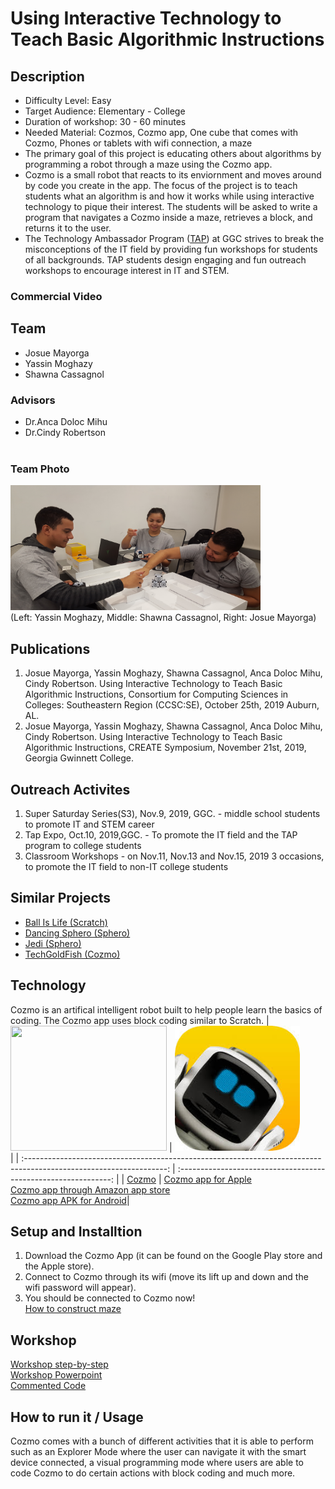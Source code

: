 # Using Interactive Technology to Teach Basic Algorithmic Instructions

## Description
* Difficulty Level: Easy
* Target Audience: Elementary - College
* Duration of workshop: 30 - 60 minutes
* Needed Material: Cozmos, Cozmo app, One cube that comes with Cozmo, Phones or tablets with wifi connection, a maze
* The primary goal of this project is educating others about algorithms by programming a robot through a maze using the Cozmo app. 
* Cozmo is a small robot that reacts to its enviornment and moves around by code you create in the app. 
The focus of the project is to teach students what an algorithm is and how it works while using interactive technology to pique their interest.
The students will be asked to write a program that navigates a Cozmo inside a maze, retrieves a block, and returns it to the user.
* The Technology Ambassador Program ([TAP](https://www.ggc.edu/academics/school-of-science-and-technology/research-internships-service-learning/technology-ambassador-program)) at GGC strives to break the misconceptions of the IT field by providing fun workshops for students of all backgrounds. TAP students design engaging and fun outreach workshops to encourage interest in IT and STEM.
### Commercial Video

## Team
* Josue Mayorga
* Yassin Moghazy
* Shawna Cassagnol
### Advisors 
* Dr.Anca Doloc Mihu 
* Dr.Cindy Robertson <br> <br>
### Team Photo
<img src= "Media/WandaGroup.jpg" width="400" height="200"> <br>
(Left: Yassin Moghazy, Middle: Shawna Cassagnol, Right: Josue Mayorga) <br>

## Publications
1. Josue Mayorga, Yassin Moghazy, Shawna Cassagnol, Anca Doloc Mihu, Cindy Robertson. Using Interactive Technology to Teach Basic Algorithmic Instructions, Consortium for Computing
Sciences in Colleges: Southeastern Region (CCSC:SE), October 25th, 2019 Auburn, AL. 
2. Josue Mayorga, Yassin Moghazy, Shawna Cassagnol, Anca Doloc Mihu, Cindy Robertson. Using Interactive Technology to Teach Basic Algorithmic Instructions, CREATE Symposium, November 21st, 2019, Georgia Gwinnett College. 

## Outreach Activites 
1. Super Saturday Series(S3), Nov.9, 2019, GGC. - middle school students to promote IT and STEM career
2. Tap Expo, Oct.10, 2019,GGC. - To promote the IT field and the TAP program to college students
3. Classroom Workshops - on Nov.11, Nov.13 and Nov.15, 2019 3 occasions, to promote the IT field to non-IT college students

## Similar Projects

* [Ball Is Life (Scratch)](https://github.com/TAP-GGC/ball-is-life)
* [Dancing Sphero (Sphero)](https://github.com/TAP-GGC/DancingSphero)
* [Jedi (Sphero)](https://github.com/TAP-GGC/Jedi)
* [TechGoldFish (Cozmo)](https://github.com/TAP-GGC/TechGoldFish)
  
## Technology
Cozmo is an artifical intelligent robot built to help people learn the basics of coding. The Cozmo app uses block coding similar to Scratch. 
| <img src="https://user-images.githubusercontent.com/46454791/69364468-5cb54a00-0c60-11ea-8a2a-4b3a3ef5c22e.gif" width="250" height="200"> | <img src="Documents/cozmo app.jpg" width="200" height="200"> <br>|
| :-----------------------------------------------------------------------------------------------------------------: | :-------------------------------------------------------------: | 
| [Cozmo](https://ddlbots.com/products/cozmo-robot) | [Cozmo app for Apple](https://apps.apple.com/be/app/cozmo/id1154282030) <br> [Cozmo app through Amazon app store](https://www.amazon.com/Anki-Inc-Cozmo/dp/B01MA2WU55) <br> [Cozmo app APK for Android](https://cozmo.en.softonic.com/android?ex=RAMP-2046.1)|    

## Setup and Installtion

1. Download the Cozmo App (it can be found on the Google Play store and the Apple store).
2. Connect to Cozmo through its wifi (move its lift up and down and the wifi password will appear).
3. You should be connected to Cozmo now! <br>
[How to construct maze](Documents/Using%20Interactive%20Technology%20To%20Teach%20Basic%20Algorithmic%20Instructions%20Maze%20Construction.pdf)


## Workshop 
[Workshop step-by-step](Documents/Using%20Interactive%20Technology%20to%20Teach%20Basic%20Algorithmic%20Instructions%20Step-by-Step.pdf) <br>
[Workshop Powerpoint](Documents/Workshop%20PowerPoint.pptm)
<br>
[Commented Code](Code/Using%20Interactive%20Technology%20to%20Teach%20Basic%20Algorithmic%20Instructions%20Commented%20Code.pdf)

## How to run it / Usage

Cozmo comes with a bunch of different activities that it is able to perform such as an Explorer Mode where the user can navigate it with the smart device connected, a visual programming mode where users are able to code Cozmo to do certain actions with block coding and much more. 
